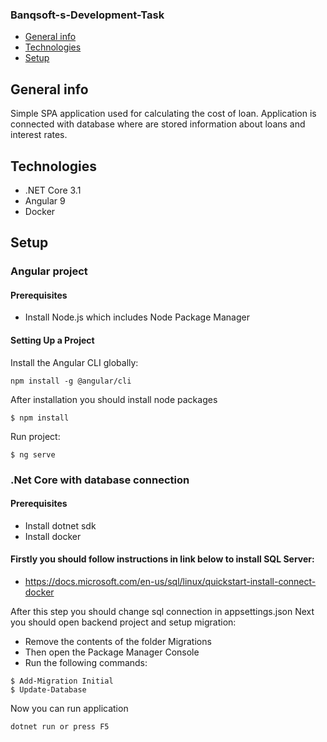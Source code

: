 ### Banqsoft-s-Development-Task
* [General info](#general-info)
* [Technologies](#technologies)
* [Setup](#setup)


## General info
Simple SPA application used for calculating the cost of loan. Application is connected with database where are stored information about loans and interest rates.

## Technologies
* .NET Core 3.1
* Angular 9
* Docker
## Setup
### Angular project
#### Prerequisites
* Install Node.js which includes Node Package Manager
#### Setting Up a Project
Install the Angular CLI globally:
```
npm install -g @angular/cli
```
After installation you should install node packages
```
$ npm install
```
Run project:
```
$ ng serve
```

### .Net Core with database connection
#### Prerequisites
* Install dotnet sdk
* Install docker
#### Firstly you should follow instructions in link below to install SQL Server:
* https://docs.microsoft.com/en-us/sql/linux/quickstart-install-connect-docker

After this step you should change sql connection in appsettings.json
Next you should open backend project and setup migration:
* Remove the contents of the folder Migrations
* Then open the Package Manager Console
* Run the following commands:
```
$ Add-Migration Initial
$ Update-Database
````

Now you can run application
```
dotnet run or press F5
```


